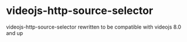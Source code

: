 # videojs-http-source-selector
videojs-http-source-selector rewritten to be compatible with videojs 8.0 and up

